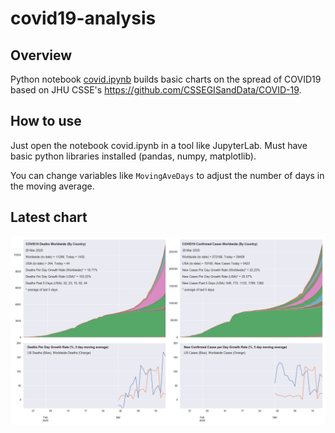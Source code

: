 # covid19-analysis

## Overview
Python notebook [covid.ipynb](https://github.com/danlaw/covid19-analysis/blob/master/covid.ipynb) builds basic charts on the spread of COVID19 based on JHU CSSE's https://github.com/CSSEGISandData/COVID-19.

## How to use
Just open the notebook covid.ipynb in a tool like JupyterLab. Must have basic python libraries installed (pandas, numpy, matplotlib).

You can change variables like ``MovingAveDays`` to adjust the number of days in the moving average.

## Latest chart
![Latest chart](20200320-covid19-chart.png)
